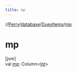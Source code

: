```yaml
---
title: mp
---
```

//[Perry](../../../index.html)/[database](../index.html)/[DueyItems](index.html)/[mp](mp.html)



# mp



[jvm]\
val [mp](mp.html): Column&lt;[Int](https://kotlinlang.org/api/latest/jvm/stdlib/kotlin/-int/index.html)&gt;




